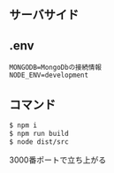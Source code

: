 ## サーバサイド

## .env

```text
MONGODB=MongoDbの接続情報
NODE_ENV=development
```

## コマンド

```bash
$ npm i
$ npm run build
$ node dist/src
```

3000番ポートで立ち上がる
